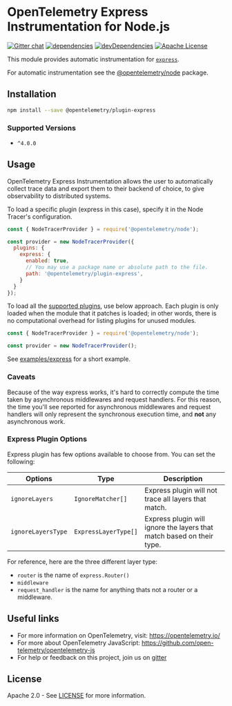 # OpenTelemetry Express Instrumentation for Node.js
[![Gitter chat][gitter-image]][gitter-url]
[![dependencies][dependencies-image]][dependencies-url]
[![devDependencies][devDependencies-image]][devDependencies-url]
[![Apache License][license-image]][license-image]

This module provides automatic instrumentation for [`express`](https://github.com/expressjs/express).

For automatic instrumentation see the
[@opentelemetry/node](https://github.com/open-telemetry/opentelemetry-js/tree/master/packages/opentelemetry-node) package.

## Installation

```bash
npm install --save @opentelemetry/plugin-express
```
### Supported Versions
 - `^4.0.0`

## Usage

OpenTelemetry Express Instrumentation allows the user to automatically collect trace data and export them to their backend of choice, to give observability to distributed systems.

To load a specific plugin (express in this case), specify it in the Node Tracer's configuration.
```js
const { NodeTracerProvider } = require('@opentelemetry/node');

const provider = new NodeTracerProvider({
  plugins: {
    express: {
      enabled: true,
      // You may use a package name or absolute path to the file.
      path: '@opentelemetry/plugin-express',
    }
  }
});
```

To load all the [supported plugins](https://github.com/open-telemetry/opentelemetry-js#plugins), use below approach. Each plugin is only loaded when the module that it patches is loaded; in other words, there is no computational overhead for listing plugins for unused modules.
```js
const { NodeTracerProvider } = require('@opentelemetry/node');

const provider = new NodeTracerProvider();
```

See [examples/express](https://github.com/open-telemetry/opentelemetry-js/tree/master/examples/express) for a short example.

### Caveats

Because of the way express works, it's hard to correctly compute the time taken by asynchronous middlewares and request handlers. For this reason, the time you'll see reported for asynchronous middlewares and request handlers will only represent the synchronous execution time, and **not** any asynchronous work.

### Express Plugin Options

Express plugin has few options available to choose from. You can set the following:

| Options | Type | Description |
| ------- | ---- | ----------- |
| `ignoreLayers` | `IgnoreMatcher[]` | Express plugin will not trace all layers that match. |
| `ignoreLayersType`| `ExpressLayerType[]` | Express plugin will ignore the layers that match based on their type. |

For reference, here are the three different layer type:
  - `router` is the name of `express.Router()`
  - `middleware`
  - `request_handler` is the name for anything thats not a router or a middleware.

## Useful links
- For more information on OpenTelemetry, visit: <https://opentelemetry.io/>
- For more about OpenTelemetry JavaScript: <https://github.com/open-telemetry/opentelemetry-js>
- For help or feedback on this project, join us on [gitter][gitter-url]

## License

Apache 2.0 - See [LICENSE][license-url] for more information.

[gitter-image]: https://badges.gitter.im/open-telemetry/opentelemetry-js.svg
[gitter-url]: https://gitter.im/open-telemetry/opentelemetry-node?utm_source=badge&utm_medium=badge&utm_campaign=pr-badge&utm_content=badge
[license-url]: https://github.com/open-telemetry/opentelemetry-js/blob/master/LICENSE
[license-image]: https://img.shields.io/badge/license-Apache_2.0-green.svg?style=flat
[dependencies-image]: https://david-dm.org/open-telemetry/opentelemetry-js/status.svg?path=packages/opentelemetry-plugin-express
[dependencies-url]: https://david-dm.org/open-telemetry/opentelemetry-js?path=packages%2Fopentelemetry-plugin-express
[devDependencies-image]: https://david-dm.org/open-telemetry/opentelemetry-js/dev-status.svg?path=packages/opentelemetry-plugin-express
[devDependencies-url]: https://david-dm.org/open-telemetry/opentelemetry-js?path=packages%2Fopentelemetry-plugin-express&type=dev
